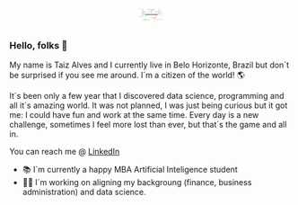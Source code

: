 
<h1 align="center">
    <img alt="RoudMap" title="Logo" src="https://github.com/TaizAlves/TaizAlves/blob/main/Data_Analyst__A_I_-_My_RoudMap.png" style="width:3rem"/>
</h1>

### Hello, folks 💁
My name is Taiz Alves and I currently live in Belo Horizonte, Brazil but don´t be surprised if you see me around.
I´m a citizen of the world! 🌎

It´s been only a few year that I discovered data science, programming and all it´s amazing world. 
It was not planned, I was just being curious but it got me: I could have fun and work at the same time.
Every day is a new challenge, sometimes I feel more lost than ever, but that´s the game and all in.

You can reach me @ [LinkedIn](https://www.linkedin.com/in/taiz-alves-664a081/)

 - 📚 I´m currently a happy MBA Artificial Inteligence student 
 - 👩‍💻 I´m working on aligning my backgroung (finance, business administration) and data science.
